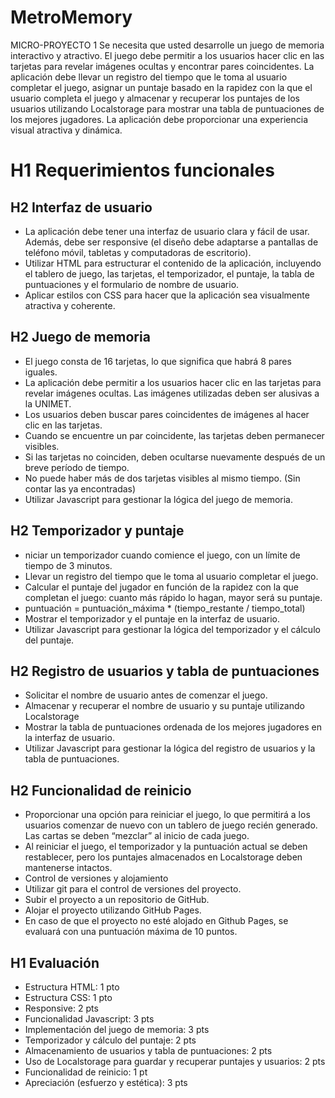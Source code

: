 # MetroMemory
MICRO-PROYECTO 1
Se necesita que usted desarrolle un juego de memoria interactivo y atractivo. El juego debe permitir a los usuarios hacer clic en las tarjetas para revelar imágenes ocultas y encontrar pares coincidentes. La aplicación debe llevar un registro del tiempo que le toma al usuario completar el juego, asignar un puntaje basado en la rapidez con la que el usuario completa el juego y almacenar y recuperar los puntajes de los usuarios utilizando Localstorage para mostrar una tabla de puntuaciones de los mejores jugadores. La aplicación debe proporcionar una experiencia visual atractiva y dinámica.

# H1 Requerimientos funcionales
## H2 Interfaz de usuario
* La aplicación debe tener una interfaz de usuario clara y fácil de usar. Además, debe ser responsive (el diseño debe adaptarse a pantallas de teléfono móvil, tabletas y computadoras de escritorio).
* Utilizar HTML para estructurar el contenido de la aplicación, incluyendo el tablero de juego, las tarjetas, el temporizador, el puntaje, la tabla de puntuaciones y el formulario de nombre de usuario.
* Aplicar estilos con CSS para hacer que la aplicación sea visualmente atractiva y coherente.

## H2 Juego de memoria
* El juego consta de 16 tarjetas, lo que significa que habrá 8 pares iguales.
* La aplicación debe permitir a los usuarios hacer clic en las tarjetas para revelar imágenes ocultas. Las imágenes utilizadas deben ser alusivas a la UNIMET.
* Los usuarios deben buscar pares coincidentes de imágenes al hacer clic en las tarjetas.
* Cuando se encuentre un par coincidente, las tarjetas deben permanecer visibles.
* Si las tarjetas no coinciden, deben ocultarse nuevamente después de un breve período de tiempo.
* No puede haber más de dos tarjetas visibles al mismo tiempo. (Sin contar las ya encontradas)
* Utilizar Javascript para gestionar la lógica del juego de memoria.

## H2 Temporizador y puntaje
* niciar un temporizador cuando comience el juego, con un límite de tiempo de 3 minutos.
* Llevar un registro del tiempo que le toma al usuario completar el juego.
* Calcular el puntaje del jugador en función de la rapidez con la que completan el juego: cuanto más rápido lo hagan, mayor será su puntaje. 
* puntuación = puntuación_máxima * (tiempo_restante / tiempo_total)
* Mostrar el temporizador y el puntaje en la interfaz de usuario.
* Utilizar Javascript para gestionar la lógica del temporizador y el cálculo del puntaje.

## H2 Registro de usuarios y tabla de puntuaciones
* Solicitar el nombre de usuario antes de comenzar el juego.
* Almacenar y recuperar el nombre de usuario y su puntaje utilizando Localstorage
* Mostrar la tabla de puntuaciones ordenada de los mejores jugadores en la interfaz de usuario.
* Utilizar Javascript para gestionar la lógica del registro de usuarios y la tabla de puntuaciones.

## H2 Funcionalidad de reinicio
* Proporcionar una opción para reiniciar el juego, lo que permitirá a los usuarios comenzar de nuevo con un tablero de juego recién generado. Las cartas se deben “mezclar” al inicio de cada juego.
* Al reiniciar el juego, el temporizador y la puntuación actual se deben restablecer, pero los puntajes almacenados en Localstorage deben mantenerse intactos.
* Control de versiones y alojamiento
* Utilizar git para el control de versiones del proyecto.
* Subir el proyecto a un repositorio de GitHub.
* Alojar el proyecto utilizando GitHub Pages. 
* En caso de que el proyecto no esté alojado en Github Pages, se evaluará con una puntuación máxima de 10 puntos.

## H1 Evaluación
* Estructura HTML: 1 pto
* Estructura CSS: 1 pto
* Responsive: 2 pts
* Funcionalidad Javascript: 3 pts
* Implementación del juego de memoria: 3 pts
* Temporizador y cálculo del puntaje: 2 pts
* Almacenamiento de usuarios y tabla de puntuaciones: 2 pts
* Uso de Localstorage para guardar y recuperar puntajes y usuarios: 2 pts
* Funcionalidad de reinicio: 1 pt
* Apreciación (esfuerzo y estética): 3 pts

